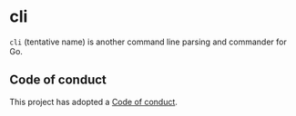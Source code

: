 <!--
    Copyright 2021 The Joe-cli Authors. All rights reserved.
    Use of this source code is governed by a BSD-style
    license that can be found in the LICENSE file.
-->

# cli

`cli` (tentative name) is another command line parsing and commander for Go.

## Code of conduct

This project has adopted a [Code of conduct](.github/CODE_OF_CONDUCT.md).